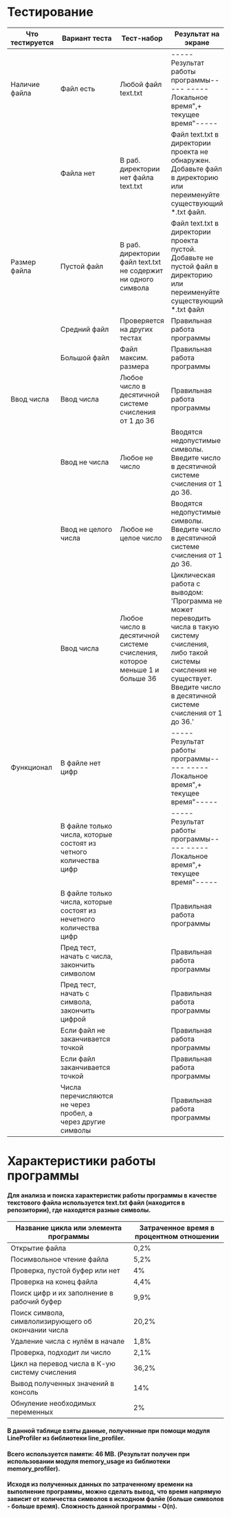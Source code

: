 # Тестирование
| Что тестируется | Вариант теста                                                      | Тест-набор                                                               | Результат на экране                                                                                                                                                                                              |
|-----------------|--------------------------------------------------------------------|--------------------------------------------------------------------------|------------------------------------------------------------------------------------------------------------------------------------------------------------------------------------------------------------------|
| Наличие файла   | Файл есть                                                          | Любой файл text.txt                                                      | -----Результат работы программы-----  -----Локальное время",+ текущее время"-----                                                                                                                                |
|                 | Файла нет                                                          | В раб. директории нет файла text.txt                                     | Файл text.txt в директории проекта не обнаружен. Добавьте файл в директорию или переименуйте  существующий *.txt файл.                                                                                           |
| Размер файла    | Пустой файл                                                        | В раб. директории файл text.txt  не содержит ни одного символа           | Файл text.txt в директории проекта пустой. Добавьте не пустой файл в директорию  или переименуйте существующий *.txt файл                                                                                        |
|                 | Средний файл                                                       | Проверяется на других тестах                                             | Правильная работа программы                                                                                                                                                                                      |
|                 | Большой файл                                                       | Файл максим. размера                                                     | Правильная работа программы                                                                                                                                                                                      |
| Ввод числа      | Ввод числа                                                         | Любое число в десятичной  системе счисления от 1 до 36                   | Правильная работа программы                                                                                                                                                                                      |
|                 | Ввод не числа                                                      | Любое не число                                                           | Вводятся недопустимые символы. Введите число в десятичной системе  счисления от 1 до 36.                                                                                                                         |
|                 | Ввод не целого числа                                               | Любое не целое число                                                     | Вводятся недопустимые символы. Введите число в десятичной системе  счисления от 1 до 36.                                                                                                                         |
|                 | Ввод числа                                                         | Любое число в десятичной системе счисления, которое меньше 1 и больше 36 | Циклическая работа с выводом: 'Программа не может переводить числа в такую  систему счисления, либо такой системы счисления  не существует. Введите число в  десятичной системе счисления от 1 до 36.'           |
| Функционал      | В файле нет цифр                                                   |                                                                          | -----Результат работы программы-----  -----Локальное время",+ текущее время"-----                                                                                                                                |
|                 | В файле только числа, которые состоят из четного количества цифр   |                                                                          | -----Результат работы программы-----  -----Локальное время",+ текущее время"-----                                                                                                                                |
|                 | В файле только числа, которые состоят из нечетного количества цифр |                                                                          | Правильная работа программы                                                                                                                                                                                      |
|                 | Пред тест, начать с числа,  закончить символом                     |                                                                          | Правильная работа программы                                                                                                                                                                                      |
|                 | Пред тест, начать с символа, закончить цифрой                      |                                                                          | Правильная работа программы                                                                                                                                                                                      |
|                 | Если файл не заканчивается точкой                                  |                                                                          | Правильная работа программы                                                                                                                                                                                      |
|                 | Если файл заканчивается точкой                                     |                                                                          | Правильная работа программы                                                                                                                                                                                      |
|                 | Числа перечисляются не через пробел, а через другие символы        |                                                                          | Правильная работа программы                                                                                                                                                                                      |

# Характеристики работы программы

#### Для анализа и поиска характеристик работы программы в качестве текстового файла используется text.txt файл (находится в репозитории), где находятся разные символы.
| Название цикла или элемента программы | Затраченное время в процентном отношении |
|---------------------------------------|------------------------------------------|
| Открытие файла                        | 0,2%                                     |
| Посимвольное чтение файла             | 5,2%                                     |
| Проверка, пустой буфер или нет        | 4%                                       |
| Проверка на конец файла               | 4,4%                                     |
| Поиск цифр и их заполнение в рабочий буфер | 9,9%                                |
| Поиск символа, симвлолизирующего об окончании числа | 20,2%                      |
| Удаление числа с нулём в начале       | 1,8%                                     |
| Проверка, подходит ли число           | 2,1%                                     |
| Цикл на перевод числа в К-ую систему счисления | 36,2%                           |
| Вывод полученных значений в консоль   | 14%                                      |
| Обнуление необходимых переменных      | 2%                                       |
#### В данной таблице взяты данные, полученные при помощи модуля LineProfiler из библиотеки line_profiler.

#### Всего используется памяти: 46 MB. (Результат получен при использовании модуля memory_usage из библиотеки memory_profiler).

#### Исходя из полученных данных по затраченному времени на выполнение программы, можно сделать вывод, что время напрямую зависит от количества символов в исходном фалйе (больше символов - больше время). Сложность данной программы - O(n).
